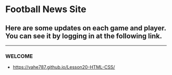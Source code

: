 # Football News Site

## Here are some updates on each game and player. You can see it by logging in at the following link.

---

### WELCOME

- https://vahe787.github.io/Lesson20-HTML-CSS/
